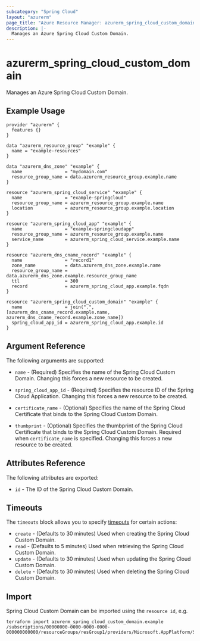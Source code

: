 ```yaml
---
subcategory: "Spring Cloud"
layout: "azurerm"
page_title: "Azure Resource Manager: azurerm_spring_cloud_custom_domain"
description: |-
  Manages an Azure Spring Cloud Custom Domain.
---
```


# azurerm_spring_cloud_custom_domain

Manages an Azure Spring Cloud Custom Domain.

## Example Usage

```hcl
provider "azurerm" {
  features {}
}

data "azurerm_resource_group" "example" {
  name = "example-resources"
}

data "azurerm_dns_zone" "example" {
  name                = "mydomain.com"
  resource_group_name = data.azurerm_resource_group.example.name
}

resource "azurerm_spring_cloud_service" "example" {
  name                = "example-springcloud"
  resource_group_name = azurerm_resource_group.example.name
  location            = azurerm_resource_group.example.location
}

resource "azurerm_spring_cloud_app" "example" {
  name                = "example-springcloudapp"
  resource_group_name = azurerm_resource_group.example.name
  service_name        = azurerm_spring_cloud_service.example.name
}

resource "azurerm_dns_cname_record" "example" {
  name                = "record1"
  zone_name           = data.azurerm_dns_zone.example.name
  resource_group_name = data.azurerm_dns_zone.example.resource_group_name
  ttl                 = 300
  record              = azurerm_spring_cloud_app.example.fqdn
}

resource "azurerm_spring_cloud_custom_domain" "example" {
  name                = join(".", [azurerm_dns_cname_record.example.name, azurerm_dns_cname_record.example.zone_name])
  spring_cloud_app_id = azurerm_spring_cloud_app.example.id
}
```

## Argument Reference

The following arguments are supported:

* `name` - (Required) Specifies the name of the Spring Cloud Custom Domain. Changing this forces a new resource to be created.

* `spring_cloud_app_id` - (Required) Specifies the resource ID of the Spring Cloud Application. Changing this forces a new resource to be created.

* `certificate_name` - (Optional) Specifies the name of the Spring Cloud Certificate that binds to the Spring Cloud Custom Domain.

* `thumbprint` - (Optional) Specifies the thumbprint of the Spring Cloud Certificate that binds to the Spring Cloud Custom Domain. Required when `certificate_name` is specified. Changing this forces a new resource to be created.

## Attributes Reference

The following attributes are exported:

* `id` - The ID of the Spring Cloud Custom Domain.

## Timeouts

The `timeouts` block allows you to specify [timeouts](https://www.terraform.io/docs/configuration/resources.html#timeouts) for certain actions:

* `create` - (Defaults to 30 minutes) Used when creating the Spring Cloud Custom Domain.
* `read` - (Defaults to 5 minutes) Used when retrieving the Spring Cloud Custom Domain.
* `update` - (Defaults to 30 minutes) Used when updating the Spring Cloud Custom Domain.
* `delete` - (Defaults to 30 minutes) Used when deleting the Spring Cloud Custom Domain.

## Import

Spring Cloud Custom Domain can be imported using the `resource id`, e.g.

```shell
terraform import azurerm_spring_cloud_custom_domain.example /subscriptions/00000000-0000-0000-0000-000000000000/resourceGroups/resGroup1/providers/Microsoft.AppPlatform/Spring/spring1/apps/app1/domains/domain.com
```

